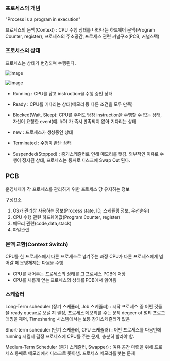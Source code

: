 ### 프로세스의 개념

"Process is a program in execution"

프로세스의 문맥(Context) : CPU 수행 상태를 나타내는 하드웨어 문맥(Program Counter, register), 프로세스의 주소공간, 프로세스 관련 커널구조(PCB, 커널스택)

### 프로세스의 상태

프로세스는 상태가 변경되며 수행된다.

![image](https://user-images.githubusercontent.com/99159721/156335534-48696d04-9e59-4aa9-a241-02a1478f4a41.png)


![image](https://user-images.githubusercontent.com/99159721/156340582-99f8fb60-921b-48aa-b5f6-a30210610e44.png)

- Running : CPU를 잡고 instruction을 수행 중인 상태
- Ready : CPU를 기다리는 상태(메모리 등 다른 조건을 모두 만족)
- Blocked(Wait, Sleep): CPU를 주어도 당장 instruction을 수행할 수 없는 상태, 자신이 요청한 event(예. I/O) 가 즉시 만족되지 않아 기다리는 상태
- new : 프로세스가 생성중인 상태
- Terminated : 수행이 끝난 상태

- Suspended(Stopped) : 중기스케쥴러로 인해 메모리를 뺏김. 외부적인 이유로 수행이 정지된 상태, 프로세스는 통째로 디스크에 Swap Out 된다.

## PCB

운영체제가 각 프로세스를 관리하기 위한 프로세스 당 유지하는 정보

구성요소
1) OS가 관리상 사용하는 정보(Process state, ID, 스케쥴링 정보, 우선순위)
2) CPU 수행 관련 하드웨어값(Program Counter, register)
3) 메모리 관련(code,data,stack)
4) 파일관련

### 문맥 교환(Context Switch)

CPU를 한 프로세스에서 다른 프로세스로 넘겨주는 과정
CPU가 다른 프로세스에게 넘어갈 때 운영체제는 다음을 수행
 - CPU를 내어주는 프로세스의 상태를 그 프로세스 PCB에 저장
 - CPU를 새롭게 얻는 프로세스의 상태를 PCB에서 읽어옴

### 스케쥴러

Long-Term scheduler (장기 스케쥴러, Job 스케쥴러) : 시작 프로세스 중 어떤 것들을 ready queue로 보낼 지 결정, 프로세스 메모리를 주는 문제
                                                   degeer of 멀티 프로그래밍을 제어, Timesharing 시스템에서는 보통 장기스케쥴러가 없음

Short-term scheduler (단기 스케쥴러, CPU 스케쥴러) : 어떤 프로세스를 다음번에 running 시킬지 결정
                                                    프로세스에 CPU를 주는 문제, 충분히 빨라야 함.

Medium-Term Scheduler (중기 스케쥴러, Swapper) : 여유 공간 마련을 위해 프로세스 통째로 메모리에서 디스크로 쫒아냄. 프로세스 메모리를 뺏는 문제
